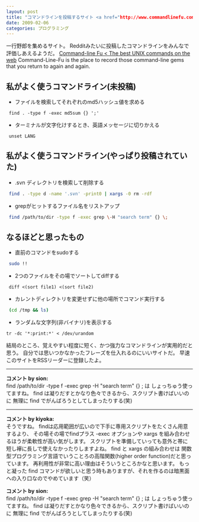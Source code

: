 ```yaml
---
layout: post
title: "コマンドラインを投稿するサイト <a href="http://www.commandlinefu.com/commands/browse">Command-line Fu</a> を発見"
date: 2009-02-06
categories: プログラミング
---
```

一行野郎を集めるサイト。
Redditみたいに投稿したコマンドラインをみんなで評価しあえるようだ。
 [Command-line Fu < The best UNIX commands on the web](http://www.commandlinefu.com/commands/browse)
 Command-Line-Fu is the place to record those command-line gems that
 you return to again and again.

## 私がよく使うコマンドライン(未投稿)
- ファイルを検索してそれぞれのmd5ハッシュ値を求める
```
 find . -type f -exec md5sum {} ';'
```

- ターミナルが文字化けするとき、英語メッセージに切りかえる
```
 unset LANG
```

## 私がよく使うコマンドライン(やっぱり投稿されていた)
- .svn ディレクトリを検索して削除する
```bash
 find . -type d -name '.svn' -print0 | xargs -0 rm -rdf
```

- grepがヒットするファイル名をリストアップ
```bash
 find /path/to/dir -type f -exec grep \-H "search term" {} \;
```

## なるほどと思ったもの
- 直前のコマンドをsudoする
```bash
 sudo !!
```

- 2つのファイルをその場でソートしてdiffする
```
 diff <(sort file1) <(sort file2)
```

- カレントディレクトリを変更せずに他の場所でコマンド実行する
```bash
 (cd /tmp && ls)
```

- ランダムな文字列(非バイナリ)を表示する
```
tr -dc '*:print:*' < /dev/urandom
```

結局のところ、覚えやすい程度に短く、かつ強力なコマンドラインが実用的だと思う。
自分では思いつかなかったフレーズを仕入れるのにいいサイトだ。
早速このサイトをRSSリーダーに登録したよ。



---

**コメント by sion:**  
find /path/to/dir -type f -exec grep \-H "search term" {} \;
は しょっちゅう使ってますね。
find は凝りだすとかなり色々できるから、スクリプト書けばいいのに
無理に find でがんばろうとしてしまったりする(笑)



---

**コメント by kiyoka:**  
そうですね。
findは応用範囲が広いので下手に専用スクリプトをたくさん用意するより、
その場その場でfindプラス -exec オプションや xargs を組み合わせるほうが柔軟性が高い気がします。
スクリプトを準備していっても意外と帯に短し襷に長しで使えなかったりしますよね。
find と xargs の組み合わせは 関数型プログラミング言語でいうことろの高階関数(higher order function)だと思っています。
再利用性が非常に高い理由はそういうところかなと思います。
もっと凝った find コマンドが欲しいと思う時もありますが、それを作るのは暗黒面への入り口なのでやめています（笑）


**コメント by sion:**  
find /path/to/dir -type f -exec grep \-H "search term" {} \;
は しょっちゅう使ってますね。
find は凝りだすとかなり色々できるから、スクリプト書けばいいのに
無理に find でがんばろうとしてしまったりする(笑)

